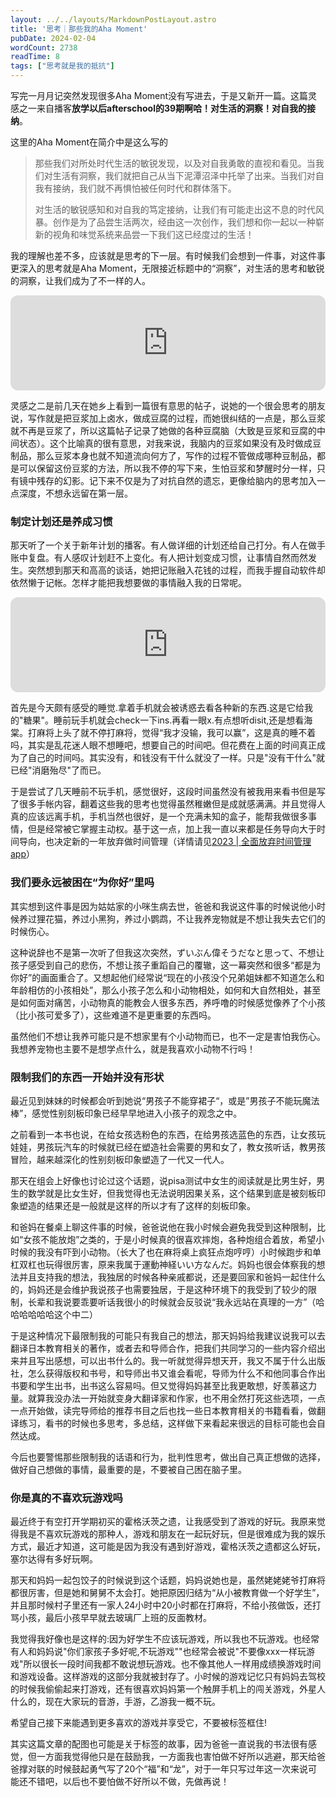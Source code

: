 ```yaml
---
layout: ../../layouts/MarkdownPostLayout.astro
title: '思考｜那些我的Aha Moment'
pubDate: 2024-02-04
wordCount: 2738
readTime: 8
tags: ["思考就是我的抵抗"]
---
```

写完一月月记突然发现很多Aha Moment没有写进去，于是又新开一篇。这篇灵感之一来自播客**放学以后afterschool的39期啊哈！对生活的洞察！对自我的接纳**。
<!--more-->

这里的Aha Moment在简介中是这么写的

> 那些我们对所处时代生活的敏锐发现，以及对自我勇敢的直视和看见。当我们对生活有洞察，我们就把自己从当下泥潭沼泽中托举了出来。当我们对自我有接纳，我们就不再惧怕被任何时代和群体落下。
>
> 对生活的敏锐感知和对自我的笃定接纳，让我们有可能走出这不息的时代风暴。创作是为了品尝生活两次，经由这一次创作，我们想和你一起以一种崭新的视角和味觉系统来品尝一下我们这已经度过的生活！

我的理解也差不多，应该就是思考的下一层。有时候我们会想到一件事，对这件事更深入的思考就是Aha Moment，无限接近标题中的“洞察”，对生活的思考和敏锐的洞察，让我们成为了不一样的人。

<iframe style="border-radius:12px" src="https://open.spotify.com/embed/episode/6yWpFzRWJX3SK1NTduP6EW?utm_source=generator" width="100%" height="152" frameBorder="0" allowfullscreen="" allow="autoplay; clipboard-write; encrypted-media; fullscreen; picture-in-picture" loading="lazy"></iframe>

灵感之二是前几天在她乡上看到一篇很有意思的帖子，说她的一个很会思考的朋友说，写作就是把豆浆加上卤水，做成豆腐的过程，而她很纠结的一点是，那么豆浆就不再是豆浆了，所以这篇帖子记录了她做的各种豆腐脑（大致是豆浆和豆腐的中间状态）。这个比喻真的很有意思，对我来说，我脑内的豆浆如果没有及时做成豆制品，那么豆浆本身也就不知道流向何方了，写作的过程不管做成哪种豆制品，都是可以保留这份豆浆的方法，所以我不停的写下来，生怕豆浆和梦醒时分一样，只有镜中残存的幻影。记下来不仅是为了对抗自然的遗忘，更像给脑内的思考加入一点深度，不想永远留在第一层。

### 制定计划还是养成习惯

那天听了一个关于新年计划的播客。有人做详细的计划还给自己打分。有人在做手账中复盘。有人感叹计划赶不上变化。有人把计划变成习惯，让事情自然而然发生。突然想到那天和高高的谈话，她把记账融入花钱的过程，而我手握自动软件却依然懒于记帐。怎样才能把我想要做的事情融入我的日常呢。

<iframe style="border-radius:12px" src="https://open.spotify.com/embed/episode/0xU0rMsouqLXhj1O8WVlzO?utm_source=generator" width="100%" height="152" frameBorder="0" allowfullscreen="" allow="autoplay; clipboard-write; encrypted-media; fullscreen; picture-in-picture" loading="lazy"></iframe>

首先是今天颇有感受的睡觉.拿着手机就会被诱惑去看各种新的东西.这是它给我的"糖果"。睡前玩手机就会check一下ins.再看一眼x.有点想听disit,还是想看海棠。打麻将上头了就不停打麻将，觉得“我才没输，我可以赢”，这是真的睡不着吗，其实是乱花迷人眼不想睡吧，想要自己的时间吧。但花费在上面的时间真正成为了自己的时间吗。其实没有，和钱没有干什么就没了一样。只是"没有干什么"就已经"消磨殆尽"了而已。

于是尝试了几天睡前不玩手机，感觉很好，这段时间虽然没有被我用来看书但是写了很多手帐内容，翻着这些我的思考也觉得虽然稚嫩但是成就感满满。并且觉得人真的应该远离手机，手机当然也很好，是一个充满未知的盒子，能帮我做很多事情，但是经常被它掌握主动权。基于这一点，加上我一直以来都是任务导向大于时间导向，也决定新的一年放弃做时间管理（详情请见[2023 | 全面放弃时间管理app](https://changingmoments.one/posts/20240126/)）

### 我们要永远被困在“为你好”里吗

其实想到这件事是因为姑姑家的小咪生病去世，爸爸和我说这件事的时候说他小时候养过狸花猫，养过小黑狗，养过小鹦鹉，不让我养宠物就是不想让我失去它们的时候伤心。

这种说辞也不是第一次听了但我这次突然，ずいぶん偉そうだなと思って、不想让孩子感受到自己的悲伤，不想让孩子重蹈自己的覆辙，这一幕突然和很多“都是为你好”的画面重合了。又想起他们经常说“现在的小孩没个兄弟姐妹都不知道怎么和年龄相仿的小孩相处”，那么小孩子怎么和小动物相处，如何和大自然相处，甚至是如何面对痛苦，小动物真的能教会人很多东西，养呼噜的时候感觉像养了个小孩（比小孩可爱多了），这些难道不是更重要的东西吗。

虽然他们不想让我养可能只是不想家里有个小动物而已，也不一定是害怕我伤心。我想养宠物也主要不是想学点什么，就是我喜欢小动物不行吗！

### 限制我们的东西一开始并没有形状

最近见到妹妹的时候都会听到她说“男孩子不能穿裙子“，或是”男孩子不能玩魔法棒”，感觉性别刻板印象已经早早地进入小孩子的观念之中。

之前看到一本书也说，在给女孩选粉色的东西，在给男孩选蓝色的东西，让女孩玩娃娃，男孩玩汽车的时候就已经在塑造社会需要的男和女了，教女孩听话，教男孩冒险，越来越深化的性别刻板印象塑造了一代又一代人。

那天在组会上好像也讨论过这个话题，说pisa测试中女生的阅读就是比男生好，男生的数学就是比女生好，但我觉得也无法说明因果关系，这个结果到底是被刻板印象塑造的结果还是一般就是这样的所以才有了这样的刻板印象。

和爸妈在餐桌上聊这件事的时候，爸爸说他在我小时候会避免我受到这种限制，比如“女孩不能放炮”之类的，于是小时候真的很喜欢摔炮，各种炮组合着放，希望小时候的我没有吓到小动物。（长大了也在麻将桌上疯狂点炮哼哼）小时候跑步和单杠双杠也玩得很厉害，原来我属于運動神経いい方なんだ。妈妈也很会体察我的想法并且支持我的想法，我独居的时候各种亲戚都说，还是要回家和爸妈一起住什么的，妈妈还是会维护我说孩子也需要独居，于是这种环境下的我受到了较少的限制，长辈和我说要乖要听话我很小的时候就会反驳说“我永远站在真理的一方”（哈哈哈哈哈哈这个中二）

于是这种情况下最限制我的可能只有我自己的想法，那天妈妈给我建议说我可以去翻译日本教育相关的著作，或者去和导师合作，把我们共同学习的一些内容介绍出来并且写出感想，可以出书什么的。我一听就觉得异想天开，我又不属于什么出版社，怎么获得版权和书号，和导师出书又谁会看呢，导师为什么不和他同事合作出书要和学生出书，出书这么容易吗。但又觉得妈妈甚至比我更敢想，好羡慕这力量。就算我没办法一开始就变身大翻译家和作家，也不用全然打死这些选项，一点一点开始做，读完导师给的推荐书目之后也找一些日本教育相关的书籍看看，做翻译练习，看书的时候也多思考，多总结，这样做下来看起来很远的目标可能也会自然达成。

今后也要警惕那些限制我的话语和行为，批判性思考，做出自己真正想做的选择，做好自己想做的事情，最重要的是，不要被自己困在脑子里。

### 你是真的不喜欢玩游戏吗

最近终于有空打开学期初买的霍格沃茨之遗，让我感受到了游戏的好玩。我原来觉得我是不喜欢玩游戏的那种人，游戏和朋友在一起玩好玩，但是很难成为我的娱乐方式，最近才知道，这可能是因为我没有遇到好游戏，霍格沃茨之遗都这么好玩，塞尔达得有多好玩啊。

那天和妈妈一起包饺子的时候说到这个话题，妈妈说她也是，虽然姥姥姥爷打麻将都很厉害，但是她和舅舅不太会打。她把原因归结为“从小被教育做一个好学生”，并且那时候村子里还有一家人24小时中20小时都在打麻将，不给小孩做饭，还打骂小孩，最后小孩早早就去玻璃厂上班的反面教材。

我觉得我好像也是这样的:因为好学生不应该玩游戏，所以我也不玩游戏。也经常有人和妈妈说"你们家孩子多好呢,不玩游戏""也经常会被说"不要像xxx一样玩游戏"所以很长一段时间我都不敢说想玩游戏。也不像其他人一样用成绩换游戏时间和游戏设备。这样游戏的这部分我就被封存了。小时候的游戏记忆只有妈妈去驾校的时候我偷偷起来打游戏，还有很喜欢妈妈第一个触屏手机上的闯关游戏，外星人什么的，现在大家玩的音游，手游，乙游我一概不玩。

希望自己接下来能遇到更多喜欢的游戏并享受它，不要被标签框住!

其实这篇文章的配图也可能是关于标签的故事，因为爸爸一直说我的书法很有感觉，但一方面我觉得他只是在鼓励我，一方面我也害怕做不好所以逃避，那天给爸爸撑对联的时候鼓起勇气写了20个“福”和“龙”，对于一年只写过年这一次来说可能还不错吧，以后也不要怕做不好所以不做，先做再说！
